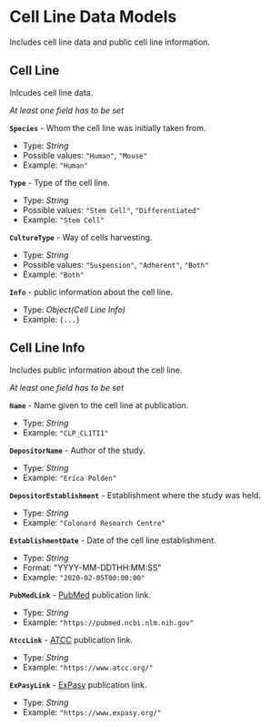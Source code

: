 # Cell Line Data Models
Includes cell line data and public cell line information.

## Cell Line
Inlcudes cell line data.

_At least one field has to be set_

**`Species`** - Whom the cell line was initially taken from.
- Type: _String_
- Possible values: `"Human"`, `"Mouse"`
- Example: `"Human"`

**`Type`** - Type of the cell line.
- Type: _String_
- Possible values: `"Stem Cell"`, `"Differentiated"`
- Example: `"Stem Cell"`

**`CultureType`** - Way of cells harvesting.
- Type: _String_
- Possible values: `"Suspension"`, `"Adherent"`, `"Both"`
- Example: `"Both"`

**`Info`** - public information about the cell line.
- Type: _Object(Cell Line Info)_
- Example: `{...}`

## Cell Line Info
Includes public information about the cell line.

_At least one field has to be set_

**`Name`** - Name given to the cell line at publication.
- Type: _String_
- Example: `"CLP_CL1TI1"`

**`DepositorName`** - Author of the study.
- Type: _String_
- Example: `"Erica Polden"`

**`DepositorEstablishment`** - Establishment where the study was held.
- Type: _String_
- Example: `"Colonord Research Centre"`

**`EstablishmentDate`** - Date of the cell line establishment.
- Type: _String_
- Format: "YYYY-MM-DDTHH:MM:SS"
- Example: `"2020-02-05T00:00:00"`

**`PubMedLink`** - [PubMed](https://pubmed.ncbi.nlm.nih.gov/) publication link.
- Type: _String_
- Example: `"https://pubmed.ncbi.nlm.nih.gov"`

**`AtccLink`** - [ATCC](https://www.lgcstandards-atcc.org/) publication link.
- Type: _String_
- Example: `"https://www.atcc.org/"`

**`ExPasyLink`** - [ExPasy](https://web.expasy.org/) publication link.
- Type: _String_
- Example: `"https://www.expasy.org/"`
